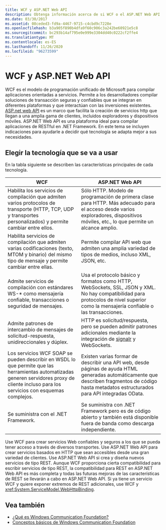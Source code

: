 ```yaml
---
title: WCF y ASP.NET Web API
description: Obtenga información acerca de si WCF o el ASP.NET Web API son más adecuados para sus necesidades mediante la comparación de las características principales de cada tecnología.
ms.date: 03/30/2017
ms.assetid: 08ceded3-fd9a-4467-9715-c4cbd9c7228e
ms.openlocfilehash: b3a905f890b4dfa9f60c906c3a242be60921e5c8
ms.sourcegitcommit: bc293b14af795e0e999e3304dd40c0222cf2ffe4
ms.translationtype: MT
ms.contentlocale: es-ES
ms.lasthandoff: 11/26/2020
ms.locfileid: "96273599"
---
```

# <a name="wcf-and-aspnet-web-api"></a>WCF y ASP.NET Web API

WCF es el modelo de programación unificado de Microsoft para compilar aplicaciones orientadas a servicios. Permite a los desarrolladores compilar soluciones de transacción seguras y confiables que se integran en diferentes plataformas y que interactúan con las inversiones existentes. [ASP.net web API](https://www.asp.net/web-api) es un marco que facilita la creación de servicios http que llegan a una amplia gama de clientes, incluidos exploradores y dispositivos móviles. ASP.NET Web API es una plataforma ideal para compilar aplicaciones de RESTful en .NET Framework. En este tema se incluyen indicaciones para ayudarle a decidir qué tecnología se adapta mejor a sus necesidades.  
  
## <a name="choosing-which-technology-to-use"></a>Elegir la tecnología que se va a usar  

 En la tabla siguiente se describen las características principales de cada tecnología.  
  
|WCF|ASP.NET Web API|  
|---------|---------------------|  
|Habilita los servicios de compilación que admiten varios protocolos de transporte (HTTP, TCP, UDP y transportes personalizados) y permite cambiar entre ellos.|Sólo HTTP. Modelo de programación de primera clase para HTTP. Más adecuado para el acceso desde varios exploradores, dispositivos móviles, etc., lo que permite un alcance amplio.|  
|Habilita servicios de compilación que admiten varias codificaciones (texto, MTOM y binario) del mismo tipo de mensaje y permite cambiar entre ellas.|Permite compilar API web que admiten una amplia variedad de tipos de medios, incluso XML, JSON, etc.|  
|Admite servicios de compilación con estándares WS-* como mensajería confiable, transacciones o seguridad de mensajes.|Usa el protocolo básico y formatos como HTTP, WebSockets, SSL, JSON y XML. No hay compatibilidad para protocolos de nivel superior como la mensajería confiable o las transacciones.|  
|Admite patrones de intercambio de mensajes de solicitud-respuesta, unidireccionales y dúplex.|HTTP es solicitud/respuesta, pero se pueden admitir patrones adicionales mediante la integración de [signalr](https://github.com/SignalR/SignalR) y WebSockets.|  
|Los servicios WCF SOAP se pueden describir en WSDL lo que permite que las herramientas automatizadas generen servidores proxy de cliente incluso para los servicios con esquemas complejos.|Existen varias formar de describir una API web, desde páginas de ayuda HTML generadas automáticamente que describen fragmentos de código hasta metadatos estructurados para API integradas OData.|  
|Se suministra con el .NET Framework.|Se suministra con .NET Framework pero es de código abierto y también está disponible fuera de banda como descarga independiente.|  
  
 Use WCF para crear servicios Web confiables y seguros a los que se pueda tener acceso a través de diversos transportes. Use ASP.NET Web API para crear servicios basados en HTTP que sean accesibles desde una gran variedad de clientes. Use ASP.NET Web API si crea y diseña nuevos servicios de tipo REST. Aunque WCF proporciona cierta compatibilidad para escribir servicios de tipo REST, la compatibilidad para REST en ASP.NET Web API es más completa y todas las futuras mejoras de las características de REST se llevarán a cabo en ASP.NET Web API. Si ya tiene un servicio WCF y quiere exponer extremos de REST adicionales, use WCF y <xref:System.ServiceModel.WebHttpBinding>.  
  
## <a name="see-also"></a>Vea también

- [¿Qué es Windows Communication Foundation?](whats-wcf.md)
- [Conceptos básicos de Windows Communication Foundation](fundamental-concepts.md)
